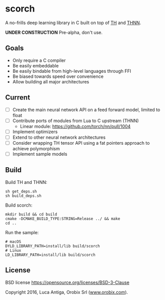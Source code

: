 # scorch

A no-frills deep learning library in C built on top of [TH](https://github.com/torch/torch7/tree/master/lib/TH) and [THNN](https://github.com/torch/nn/tree/master/lib/THNN).

**UNDER CONSTRUCTION**
Pre-alpha, don't use.

## Goals

* Only require a C compiler
* Be easily embeddable
* Be easily bindable from high-level languages through FFI
* Be biased towards speed over convenience
* Allow building all major architectures

## Current

* [ ] Create the main neural network API on a feed forward model, limited to float
* [ ] Contribute ports of modules from Lua to C upstream (THNN)
  * Linear module: https://github.com/torch/nn/pull/1004
* [ ] Implement optimizers
* [ ] Extend to other neural network architectures
* [ ] Consider wrapping TH tensor API using a fat pointers approach to achieve polymorphism
* [ ] Implement sample models

## Build

Build TH and THNN:
```
sh get_deps.sh
sh build_deps.sh
```

Build scorch:
```
mkdir build && cd build
cmake -DCMAKE_BUILD_TYPE:STRING=Release ../ && make
cd ..
```

Run the sample:
```
# macOS
DYLD_LIBRARY_PATH=install/lib build/scorch
# Linux
LD_LIBRARY_PATH=install/lib build/scorch
```

## License

BSD license https://opensource.org/licenses/BSD-3-Clause

Copyright 2016, Luca Antiga, Orobix Srl (www.orobix.com).

